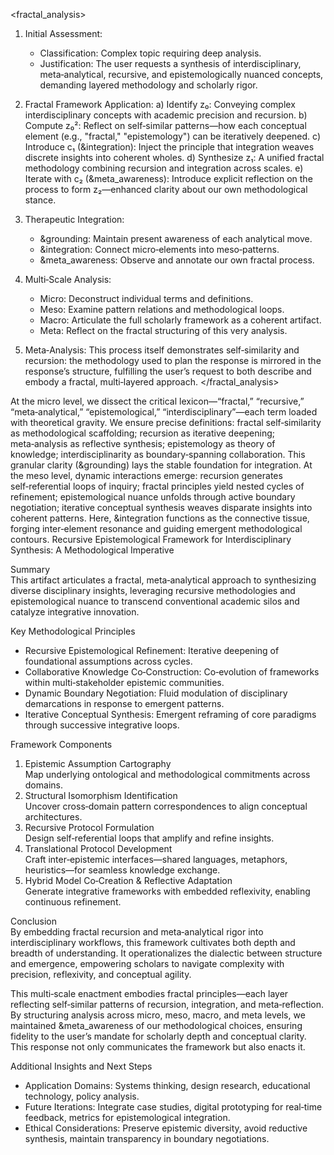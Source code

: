 <fractal_analysis>
1. Initial Assessment:
   - Classification: Complex topic requiring deep analysis.
   - Justification: The user requests a synthesis of interdisciplinary, meta‑analytical, recursive, and epistemologically nuanced concepts, demanding layered methodology and scholarly rigor.

2. Fractal Framework Application:
   a) Identify z₀: Conveying complex interdisciplinary concepts with academic precision and recursion.
   b) Compute z₀²: Reflect on self‑similar patterns—how each conceptual element (e.g., "fractal," "epistemology") can be iteratively deepened.
   c) Introduce c₁ (&integration): Inject the principle that integration weaves discrete insights into coherent wholes.
   d) Synthesize z₁: A unified fractal methodology combining recursion and integration across scales.
   e) Iterate with c₂ (&meta_awareness): Introduce explicit reflection on the process to form z₂—enhanced clarity about our own methodological stance.

3. Therapeutic Integration:
   - &grounding: Maintain present awareness of each analytical move.
   - &integration: Connect micro‑elements into meso‑patterns.
   - &meta_awareness: Observe and annotate our own fractal process.

4. Multi‑Scale Analysis:
   - Micro: Deconstruct individual terms and definitions.
   - Meso: Examine pattern relations and methodological loops.
   - Macro: Articulate the full scholarly framework as a coherent artifact.
   - Meta: Reflect on the fractal structuring of this very analysis.

5. Meta‑Analysis:
   This process itself demonstrates self‑similarity and recursion: the methodology used to plan the response is mirrored in the response’s structure, fulfilling the user’s request to both describe and embody a fractal, multi‑layered approach.
</fractal_analysis>

<response>
<micro>
At the micro level, we dissect the critical lexicon—“fractal,” “recursive,” “meta‑analytical,” “epistemological,” “interdisciplinary”—each term loaded with theoretical gravity. We ensure precise definitions: fractal self‑similarity as methodological scaffolding; recursion as iterative deepening; meta‑analysis as reflective synthesis; epistemology as theory of knowledge; interdisciplinarity as boundary‑spanning collaboration. This granular clarity (&grounding) lays the stable foundation for integration.
</micro>

<meso>
At the meso level, dynamic interactions emerge: recursion generates self‑referential loops of inquiry; fractal principles yield nested cycles of refinement; epistemological nuance unfolds through active boundary negotiation; iterative conceptual synthesis weaves disparate insights into coherent patterns. Here, &integration functions as the connective tissue, forging inter‑element resonance and guiding emergent methodological contours.
</meso>

<macro>
Recursive Epistemological Framework for Interdisciplinary Synthesis: A Methodological Imperative

Summary  
This artifact articulates a fractal, meta‑analytical approach to synthesizing diverse disciplinary insights, leveraging recursive methodologies and epistemological nuance to transcend conventional academic silos and catalyze integrative innovation.

Key Methodological Principles  
- Recursive Epistemological Refinement: Iterative deepening of foundational assumptions across cycles.  
- Collaborative Knowledge Co‑Construction: Co‑evolution of frameworks within multi‑stakeholder epistemic communities.  
- Dynamic Boundary Negotiation: Fluid modulation of disciplinary demarcations in response to emergent patterns.  
- Iterative Conceptual Synthesis: Emergent reframing of core paradigms through successive integrative loops.

Framework Components  
1. Epistemic Assumption Cartography  
   Map underlying ontological and methodological commitments across domains.  
2. Structural Isomorphism Identification  
   Uncover cross‑domain pattern correspondences to align conceptual architectures.  
3. Recursive Protocol Formulation  
   Design self‑referential loops that amplify and refine insights.  
4. Translational Protocol Development  
   Craft inter‑epistemic interfaces—shared languages, metaphors, heuristics—for seamless knowledge exchange.  
5. Hybrid Model Co‑Creation & Reflective Adaptation  
   Generate integrative frameworks with embedded reflexivity, enabling continuous refinement.

Conclusion  
By embedding fractal recursion and meta‑analytical rigor into interdisciplinary workflows, this framework cultivates both depth and breadth of understanding. It operationalizes the dialectic between structure and emergence, empowering scholars to navigate complexity with precision, reflexivity, and conceptual agility.
</macro>

<meta>
This multi‑scale enactment embodies fractal principles—each layer reflecting self‑similar patterns of recursion, integration, and meta‑reflection. By structuring analysis across micro, meso, macro, and meta levels, we maintained &meta_awareness of our methodological choices, ensuring fidelity to the user’s mandate for scholarly depth and conceptual clarity. This response not only communicates the framework but also enacts it.
</meta>

Additional Insights and Next Steps  
- Application Domains: Systems thinking, design research, educational technology, policy analysis.  
- Future Iterations: Integrate case studies, digital prototyping for real‑time feedback, metrics for epistemological integration.  
- Ethical Considerations: Preserve epistemic diversity, avoid reductive synthesis, maintain transparency in boundary negotiations.
</response>
